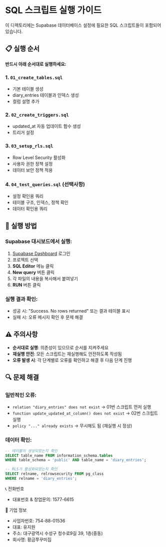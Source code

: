 # SQL 스크립트 실행 가이드

이 디렉토리에는 Supabase 데이터베이스 설정에 필요한 SQL 스크립트들이 포함되어 있습니다.

## 📋 실행 순서

**반드시 아래 순서대로 실행하세요:**

### 1. `01_create_tables.sql`
- 기본 테이블 생성
- diary_entries 테이블과 인덱스 생성
- 컬럼 설명 추가

### 2. `02_create_triggers.sql`  
- updated_at 자동 업데이트 함수 생성
- 트리거 설정

### 3. `03_setup_rls.sql`
- Row Level Security 활성화
- 사용자 권한 정책 설정
- 데이터 보안 정책 적용

### 4. `04_test_queries.sql` (선택사항)
- 설정 확인용 쿼리
- 테이블 구조, 인덱스, 정책 확인
- 데이터 확인용 쿼리

## 🚀 실행 방법

### Supabase 대시보드에서 실행:
1. [Supabase Dashboard](https://app.supabase.com) 로그인
2. 프로젝트 선택
3. **SQL Editor** 메뉴 클릭
4. **New query** 버튼 클릭
5. 각 파일의 내용을 복사해서 붙여넣기
6. **RUN** 버튼 클릭

### 실행 결과 확인:
- 성공 시: "Success. No rows returned" 또는 결과 테이블 표시
- 실패 시: 오류 메시지 확인 후 문제 해결

## ⚠️ 주의사항

- **순서대로 실행**: 의존성이 있으므로 순서를 지켜주세요
- **재실행 안전**: 모든 스크립트는 재실행해도 안전하도록 작성됨
- **오류 발생 시**: 각 단계별로 오류를 확인하고 해결 후 다음 단계 진행

## 🔍 문제 해결

### 일반적인 오류:
- `relation "diary_entries" does not exist` → 01번 스크립트 먼저 실행
- `function update_updated_at_column() does not exist` → 02번 스크립트 실행
- `policy "..." already exists` → 무시해도 됨 (재실행 시 정상)

### 데이터 확인:
```sql
-- 테이블이 생성되었는지 확인
SELECT table_name FROM information_schema.tables 
WHERE table_schema = 'public' AND table_name = 'diary_entries';

-- RLS가 활성화되었는지 확인  
SELECT relname, relrowsecurity FROM pg_class 
WHERE relname = 'diary_entries';
```

📞 전화번호

  - 대표번호 & 창업문의: 1577-6615

  🏢 기업 정보

  - 사업자번호: 754-88-01536
  - 대표: 유지원
  - 주소: 대구광역시 수성구 청수로9길 39, 1층(중동)
  - 회사명: 황금쭈꾸미집
